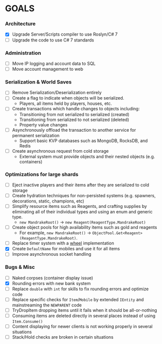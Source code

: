 # GOALS

### Architecture
- [x] Upgrade Server/Scripts compiler to use Roslyn/C# 7
- [ ] Upgrade the code to use C# 7 standards

### Administration
- [ ] Move IP logging and account data to SQL
- [ ] Move account management to web

### Serialization & World Saves
- [ ] Remove Serialization/Deserialization entirely
- [ ] Create a flag to indicate when objects will be serialized.
  * Players, all items held by players, houses, etc.
- [ ] Create transactions which handle changes to objects including:
  * Transitioning from not serialized to serialized (created)
  * Transitioning from serialized to not serialized (deleted)
  * Property value changes
- [ ] Asynchronously offload the transaction to another service for permanent serialization
  * Support basic KVP databases such as MongoDB, RocksDB, and Redis
- [ ] Create asynchronous request from cold storage
    * External system must provide objects and their nested objects (e.g. containers)

### Optimizations for large shards
- [ ] Eject inactive players and their items after they are serialized to cold storage
- [ ] Create hydration techniques for non-persisted systems (e.g. spawners, decorations, static, champions, etc)
- [ ] Simplify resource items such as Reagents, and crafting supplies by eliminating all of their individual types and using an enum and generic type.
  * `new MandrakeRoot()` -> `new Reagent(ReagentType.MandrakeRoot)`
- [ ] Create object pools for high availability items such as gold and reagents
  * For example, `new MandrakeRoot()` -> `ObjectPool.Get<Reagent>(ReagentType.MandrakeRoot)`.
- [ ] Replace timer system with a [wheel](https://github.com/runuo/runuo/pull/42) implementation
- [X] Create `DefaultName` for mobiles and use it for all items
- [ ] Improve asynchronous socket handling

### Bugs & Misc
- [ ] Naked corpses (container display issue)
- [X] Rounding errors with new bank system
- [ ] Replace `double` with `int` for skills to fix rounding errors and optimize code
- [ ] Replace specific checks for `Item`/`Mobile` by extended `IEntity` and mainstreaming the `NEWPARENT` code
- [ ] TryDropItem dropping items until it fails when it should be all-or-nothing
- [ ] Consuming items are deleted directly in several places instead of using `Item.Consume()`
- [ ] Content displaying for newer clients is not working properly in several situations
- [ ] Stack/Hold checks are broken in certain situations

